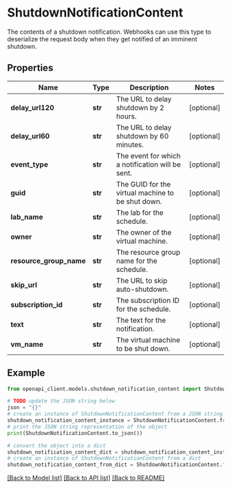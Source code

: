 # ShutdownNotificationContent

The contents of a shutdown notification. Webhooks can use this type to deserialize the request body when they get notified of an imminent shutdown.

## Properties

Name | Type | Description | Notes
------------ | ------------- | ------------- | -------------
**delay_url120** | **str** | The URL to delay shutdown by 2 hours. | [optional] 
**delay_url60** | **str** | The URL to delay shutdown by 60 minutes. | [optional] 
**event_type** | **str** | The event for which a notification will be sent. | [optional] 
**guid** | **str** | The GUID for the virtual machine to be shut down. | [optional] 
**lab_name** | **str** | The lab for the schedule. | [optional] 
**owner** | **str** | The owner of the virtual machine. | [optional] 
**resource_group_name** | **str** | The resource group name for the schedule. | [optional] 
**skip_url** | **str** | The URL to skip auto-shutdown. | [optional] 
**subscription_id** | **str** | The subscription ID for the schedule. | [optional] 
**text** | **str** | The text for the notification. | [optional] 
**vm_name** | **str** | The virtual machine to be shut down. | [optional] 

## Example

```python
from openapi_client.models.shutdown_notification_content import ShutdownNotificationContent

# TODO update the JSON string below
json = "{}"
# create an instance of ShutdownNotificationContent from a JSON string
shutdown_notification_content_instance = ShutdownNotificationContent.from_json(json)
# print the JSON string representation of the object
print(ShutdownNotificationContent.to_json())

# convert the object into a dict
shutdown_notification_content_dict = shutdown_notification_content_instance.to_dict()
# create an instance of ShutdownNotificationContent from a dict
shutdown_notification_content_from_dict = ShutdownNotificationContent.from_dict(shutdown_notification_content_dict)
```
[[Back to Model list]](../README.md#documentation-for-models) [[Back to API list]](../README.md#documentation-for-api-endpoints) [[Back to README]](../README.md)


